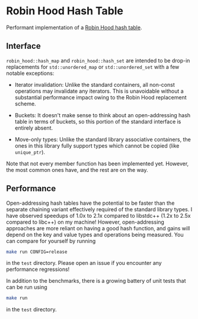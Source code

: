 
# Robin Hood Hash Table

Performant implementation of a [Robin Hood hash table](https://en.wikipedia.org/wiki/Hash_table#Robin_Hood_hashing).

## Interface

`robin_hood::hash_map` and `robin_hood::hash_set` are intended to be drop-in replacements for `std::unordered_map` or `std::unordered_set` with a few notable exceptions:

* Iterator invalidation: Unlike the standard containers, all non-const operations may invalidate any iterators.  This is unavoidable without a substantial performance impact owing to the Robin Hood replacement scheme.

* Buckets: It doesn't make sense to think about an open-addressing hash table in terms of buckets, so this portion of the standard interface is entirely absent.

* Move-only types: Unlike the standard library associative containers, the ones in this library fully support types which cannot be copied (like `unique_ptr`).

Note that not every member function has been implemented yet.  However, the most common ones have, and the rest are on the way.

## Performance

Open-addressing hash tables have the potential to be faster than the separate chaining variant effectively required of the standard library types.  I have observed speedups of 1.0x to 2.1x compared to libstdc++ (1.2x to 2.5x compared to libc++) on my machine!  However, open-addressing approaches are more reliant on having a good hash function, and gains will depend on the key and value types and operations being measured.  You can compare for yourself by running

```sh
make run CONFIG=release
```

in the `test` directory.  Please open an issue if you encounter any performance regressions!

In addition to the benchmarks, there is a growing battery of unit tests that can be run using

```sh
make run
```

in the `test` directory.
